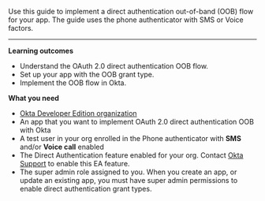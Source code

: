 <ApiLifecycle access="ie" />

Use this guide to implement a direct authentication out-of-band (OOB) flow for your app. The guide uses the phone authenticator with SMS or Voice factors.

---

**Learning outcomes**

* Understand the OAuth 2.0 direct authentication OOB flow.
* Set up your app with the OOB grant type.
* Implement the OOB flow in Okta.

**What you need**

* [Okta Developer Edition organization](https://developer.okta.com/signup)
* An app that you want to implement OAuth 2.0 direct authentication OOB with Okta
* A test user in your org enrolled in the Phone authenticator with **SMS** and/or **Voice call** enabled
* The Direct Authentication feature enabled for your org. Contact [Okta Support](https://support.okta.com) to enable this EA feature.
* The super admin role assigned to you. When you create an app, or update an existing app, you must have super admin permissions to enable direct authentication grant types.

<ApiAmProdWarning />
